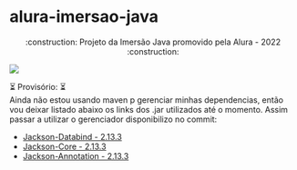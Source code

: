 # alura-imersao-java
<p align="center">
:construction: Projeto da Imersão Java promovido pela Alura - 2022 :construction:
</p>
  
<p align="left">
<img src="https://img.shields.io/badge/Status-Em%20Desenvolvimento-green"/>
</p>

:hourglass_flowing_sand: Provisório: :hourglass_flowing_sand:
<br>Ainda não estou usando maven p gerenciar minhas dependencias, então vou deixar listado abaixo os links dos .jar utilizados até o momento. Assim passar a utilizar o gerenciador disponibilizo no commit:

<ul>
  <li><a href="https://repo1.maven.org/maven2/com/fasterxml/jackson/core/jackson-databind/2.13.3/jackson-databind-2.13.3.jar">Jackson-Databind - 2.13.3</a></li>
  <li><a href="https://repo1.maven.org/maven2/com/fasterxml/jackson/core/jackson-core/2.13.3/jackson-core-2.13.3.jar">Jackson-Core - 2.13.3</a></li>
  <li><a href="https://repo1.maven.org/maven2/com/fasterxml/jackson/core/jackson-annotations/2.13.3/jackson-annotations-2.13.3.jar">Jackson-Annotation - 2.13.3</a></li>
</ul>
